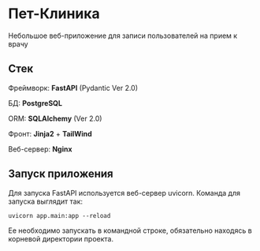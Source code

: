 # Пет-Клиника

Небольшое веб-приложение для записи пользователей на прием к врачу
## Cтек

Фреймворк: **FastAPI** (Pydantic Ver 2.0)

БД: **PostgreSQL**

ORM: **SQLAlchemy** (Ver 2.0)

Фронт: **Jinja2** + **TailWind**

Веб-сервер: **Nginx**

## Запуск приложения
Для запуска FastAPI используется веб-сервер uvicorn. Команда для запуска выглядит так:  
```
uvicorn app.main:app --reload
```  
Ее необходимо запускать в командной строке, обязательно находясь в корневой директории проекта.
